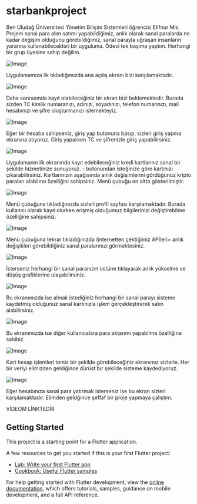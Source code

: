 # starbankproject

Ben Uludağ Üniversitesi Yönetim Bilişim Sistemleri öğrencisi Elifnur Mis. Projem sanal para alım satımı yapabildiğimiz, anlık olarak sanal paralarda ne kadar değişim olduğunu görebildiğimiz, sanal parayla uğraşan insanların yararına kullanabilecekleri bir uyguluma. Ödevi tek başıma yaptım. Herhangi bir grup üyesine sahip değilim. 

![Image](https://github.com/user-attachments/assets/6023d5cf-bfc2-4221-880d-8ad42b9a23d9)

Uygulamamıza ilk tıkladığımızda ana açılış ekranı bizi karşılamaktadır.

![Image](https://github.com/user-attachments/assets/7349a9c7-b9a8-47f8-82b4-1fac6a77c9b1)

Daha sonrasında kayıt olabileceğiniz bir ekran bizi beklemektedir. Burada sizden TC kimlik numaranızı, adınızı, soyadınızı, telefon numarınızı, mail hesabınızı ve şifre oluşturmanızı istemekteyiz. 

![Image](https://github.com/user-attachments/assets/36706844-bca3-4d96-bf7a-0b2b61d81716)

Eğer bir hesaba sahipseniz, giriş yap butonuna basıp, sizleri giriş yapma ekranına atıyoruz. Giriş yaparken TC ve şifrenizle giriş yapabilirsiniz.

![Image](https://github.com/user-attachments/assets/3d771a99-9eee-4128-881a-e332eaf85bd0)

Uygulamanın ilk ekranında kayıt edebileceğiniz kredi kartlarınız sanal bir şekilde hizmetinize sunuyoruz. - butonundan isteğinize göre kartınızı çıkarabilirsiniz. Kartlarınızın aşağısında anlık değişimlerini gördüğünüz kripto paraları alabilme özelliğini sahipsiniz. Menü çubuğu en altta gösterilmiştir.

![Image](https://github.com/user-attachments/assets/febc3496-b83c-4d83-9910-0c99d882c98b)

Menü çubuğuna tıkladığınızda sizleri profil sayfası karşılamaktadır. Burada kullanıcı olarak kayıt  olurken erişmiş olduğumuz bilgilerinizi değiştirebilme özelliğine sahipsiniz.

![Image](https://github.com/user-attachments/assets/0d677462-fb0b-4491-8ff4-658837a567dc)

 Menü çubuğuna tekrar tıkladığınızda (internetten çektiğimiz APİleri= anlık değişikleri görebildiğiniz sanal paralarınızı görmektesiniz.

![Image](https://github.com/user-attachments/assets/cc983a92-8fa7-4e54-9968-f07e973026fa)

İsterseniz herhangi bir sanal paranızın üstüne tıklayarak anlık yükselme ve düşüş grafiklerine ulaşabilirsiniz.

![Image](https://github.com/user-attachments/assets/e95dc6b1-2493-472c-a593-226db26a558e)

Bu ekranımızda ise almak istediğiniz herhangi bir sanal parayı sisteme kaydetmiş olduğunuz sanal kartınızla işlem gerçekleştirerek satın alabilirsiniz.

![Image](https://github.com/user-attachments/assets/9e4be2e1-7802-4bfd-bb72-95b249e93cc7)

Bu ekranımızda ise diğer kullanıcalara para aktarımı yapabilme özelliğine sahibiz.

![Image](https://github.com/user-attachments/assets/001d471f-a38c-4543-9d44-c50fe0d1b401)

Kart hesap işlemleri temiz bir şekilde görebileceğiniz ekranımız sizlerle. Her bir veriyi elimizden geldiğince dürüst bir şekilde sisteme kaydediyoruz.

![Image](https://github.com/user-attachments/assets/22116545-e1e1-4e91-b08d-f323c5cdd408)

Eğer hesabınıza sanal para yatırmak isterseniz ise bu ekran sizleri karşılamaktadır. Elimden geldğince şeffaf bir proje yapmaya çalıştım.

[
](https://www.youtube.com/watch?v=JodlFMazGsA)

VİDEOM LİNKTEDİR
## Getting Started

This project is a starting point for a Flutter application.

A few resources to get you started if this is your first Flutter project:

- [Lab: Write your first Flutter app](https://docs.flutter.dev/get-started/codelab)
- [Cookbook: Useful Flutter samples](https://docs.flutter.dev/cookbook)

For help getting started with Flutter development, view the
[online documentation](https://docs.flutter.dev/), which offers tutorials,
samples, guidance on mobile development, and a full API reference.
